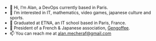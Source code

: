 - 👋 Hi, I’m Alan, a DevOps currently based in Paris.
- 👀 I’m interested in IT, mathematics, video games, japanese culture and sports.
- 🌱 Graduated at ETNA, an IT school based in Paris, France.
- 🏯 President of a French & Japanese association, [Gengoffee](https://www.gengoffee.fr).
- 📫 You can reach me at alan.mecheraf@gmail.com

<!---
Mecheraf/Mecheraf is a ✨ special ✨ repository because its `README.md` (this file) appears on your GitHub profile.
You can click the Preview link to take a look at your changes.
--->
